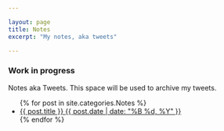 ```yaml
---

layout: page
title: Notes 
excerpt: "My notes, aka tweets"

---
```


<h3>Work in progress</h3>
<div>Notes aka Tweets. This space will be used to archive my tweets.</div>

<ul class="post-list">
{% for post in site.categories.Notes %} 
  <li><article><a href="{{ site.siteurl }}{{ post.url }}">{{ post.title }} <span class="entry-date"><time datetime="{{ post.date | date_to_xmlschema }}">{{ post.date | date: "%B %d, %Y" }}</time></span></a></article></li>
{% endfor %}
</ul>
